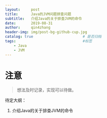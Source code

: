 ```yaml
---
layout:     post
title:      Java的JVM问题排查问题
subtitle:   介绍Java的关于排查JVM的命令
date:       2019-08-31
author:     qin4zhang
header-img: img/post-bg-github-cup.jpg 
catalog: true 						# 是否归档
tags:								#标签
    - Java
    - JVM
---
```

# 注意
> 想法及时记录，实现可以待做。

待定大纲：
1. 介绍Java的关于排查JVM的命令